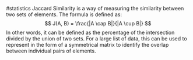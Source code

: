 #statistics 
Jaccard Similarity is a way of measuring the similarity between two sets of elements. The formula is defined as:
$$
J(A, B) = \frac{|A \cap B|}{|A \cup B|}
$$
In other words, it can be defined as the percentage of the intersection divided by the union of two sets. For a large list of data, this can be used to represent in the form of a symmetrical matrix to identify the overlap between individual pairs of elements.